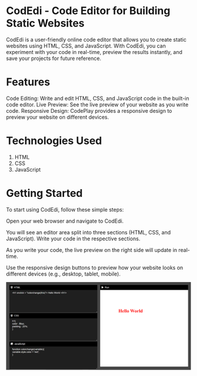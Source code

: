 # CodEdi - Code Editor for Building Static Websites
CodEdi is a user-friendly online code editor that allows you to create static websites using HTML, CSS, and JavaScript. With CodEdi, you can experiment with your code in real-time, preview the results instantly, and save your projects for future reference.

# Features
Code Editing: Write and edit HTML, CSS, and JavaScript code in the built-in code editor.
Live Preview: See the live preview of your website as you write code.
Responsive Design: CodePlay provides a responsive design to preview your website on different devices.

# Technologies Used
1. HTML
2. CSS
3. JavaScript

# Getting Started
To start using CodEdi, follow these simple steps:

Open your web browser and navigate to CodEdi.

You will see an editor area split into three sections (HTML, CSS, and JavaScript). Write your code in the respective sections.

As you write your code, the live preview on the right side will update in real-time.

Use the responsive design buttons to preview how your website looks on different devices (e.g., desktop, tablet, mobile).

![Screenshot](ss.png)
